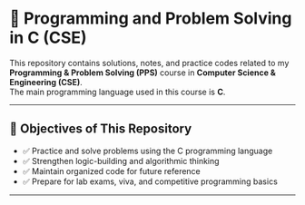 # 📘 Programming and Problem Solving in C (CSE)

This repository contains solutions, notes, and practice codes related to my **Programming & Problem Solving (PPS)** course in **Computer Science & Engineering (CSE)**.  
The main programming language used in this course is **C**.

---

## 🎯 Objectives of This Repository

- ✅ Practice and solve problems using the C programming language  
- ✅ Strengthen logic-building and algorithmic thinking  
- ✅ Maintain organized code for future reference  
- ✅ Prepare for lab exams, viva, and competitive programming basics

---